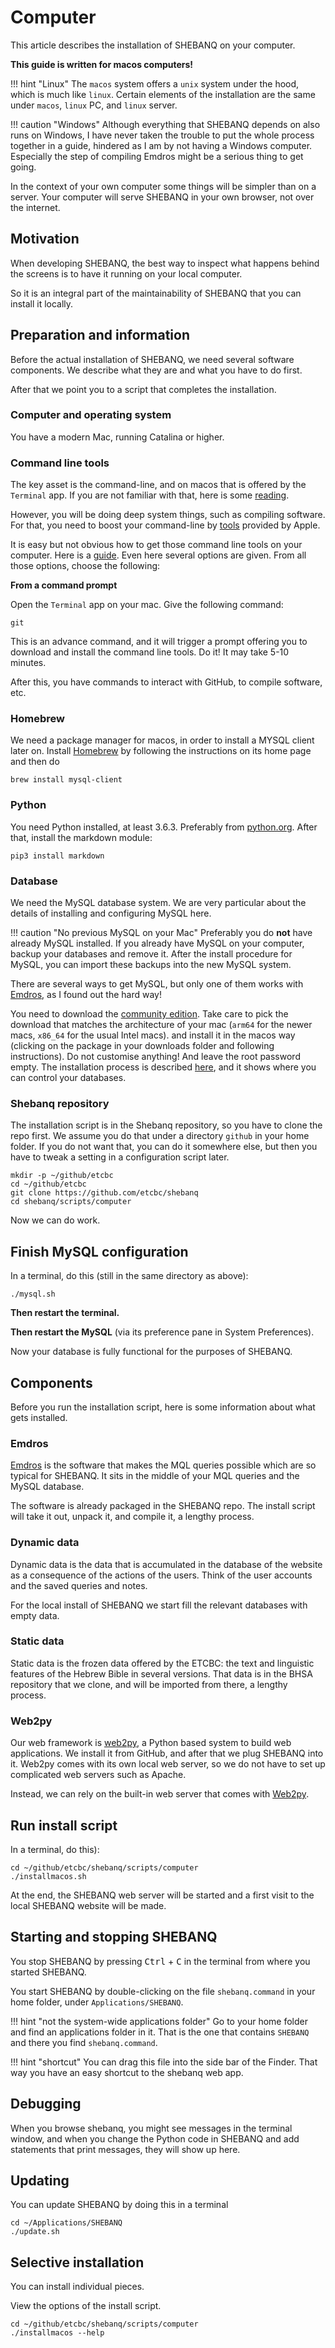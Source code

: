 # Computer

This article describes the installation of SHEBANQ
on your computer.

**This guide is written for macos computers!**

!!! hint "Linux"
    The `macos` system offers a `unix` system under the hood,
    which is much like `linux`.
    Certain elements of the installation are the same under
    `macos`, `linux` PC, and `linux` server.

!!! caution "Windows"
    Although everything that SHEBANQ depends on also runs on Windows,
    I have never taken the trouble to put the whole process
    together in a guide, hindered as I am by not having a 
    Windows computer.
    Especially the step of compiling Emdros might be a serious
    thing to get going.

In the context of your own computer some things will be simpler than on a server.
Your computer will serve SHEBANQ in your own browser, not over the internet.

## Motivation

When developing SHEBANQ, the best way to inspect what happens behind
the screens is to have it running on your local computer.

So it is an integral part of the maintainability of SHEBANQ that
you can install it locally.

## Preparation and information

Before the actual installation of SHEBANQ, we need several software components.
We describe what they are and what you have to do first.

After that we point you to a script that completes the installation.

### Computer and operating system

You have a modern Mac, running Catalina or higher.

### Command line tools

The key asset is the command-line, and on macos that is offered by the
`Terminal` app.
If you are not familiar with that, here is some
[reading]({{appleCmdDoc}}).

However, you will be doing deep system things, such as compiling software.
For that, you need to boost your command-line by
[tools]({{appleCmd}}) provided by Apple.

It is easy but not obvious how to get those command line tools on your computer.
Here is a [guide]({{apleCmdInstall}}).
Even here several options are given. From all those options, choose the following:

**From a command prompt**

Open the `Terminal` app on your mac.
Give the following command:

`git`

This is an advance command, and it will trigger a prompt offering you
to download and install the command line tools. Do it!
It may take 5-10 minutes.

After this, you have commands to interact with GitHub, to compile software, etc.

### Homebrew

We need a package manager for macos, in order to install a MYSQL client later on.
Install [Homebrew]({{homebrew}}) by following the instructions on its home page and
then do

```
brew install mysql-client
```

### Python

You need Python installed, at least 3.6.3.
Preferably from [python.org]({{python}}).
After that, install the markdown module:

```
pip3 install markdown
```

### Database

We need the MySQL database system.
We are very particular about the details of installing and configuring
MySQL here.

!!! caution "No previous MySQL on your Mac"
    Preferably you do **not** have already MySQL installed.
    If you already have MySQL on your computer,
    backup your databases and remove it.
    After the install procedure for MySQL,
    you can import these backups into the new MySQL system.

There are several ways to get MySQL, but only one of them works with
[Emdros]({{emdros}}), as I found out the hard way!

You need to download the [community edition]({{mysql}}).
Take care to pick the download that matches the architecture of your mac
(`arm64` for the newer macs, `x86_64` for the usual Intel macs).
and install it in the macos way (clicking on the package in your
downloads folder and following instructions).
Do not customise anything! And leave the root password empty.
The installation process is described [here]({{mysqlInstall}}),
and it shows where you can control your databases.

### Shebanq repository

The installation script is in the Shebanq repository, so you have to
clone the repo first.
We assume you do that under a directory `github` in your home folder.
If you do not want that, you can do it somewhere else,
but then you have to tweak a setting in a configuration script later.

```
mkdir -p ~/github/etcbc
cd ~/github/etcbc
git clone https://github.com/etcbc/shebanq
cd shebanq/scripts/computer
```

Now we can do work.

## Finish MySQL configuration

In a terminal, do this (still in the same directory as above):

```
./mysql.sh
```

**Then restart the terminal.**

**Then restart the MySQL** (via its preference pane in System Preferences).

Now your database is fully functional for the purposes of SHEBANQ.

## Components

Before you run the installation script, here is some information
about what gets installed.

### Emdros

[Emdros]({{emdros}}) is the software that makes the MQL queries
possible which are so typical for SHEBANQ.
It sits in the middle of your MQL queries and the MySQL database.

The software is already packaged in the SHEBANQ repo.
The install script will take it out, unpack it, and compile it,
a lengthy process.

### Dynamic data

Dynamic data is the data that is accumulated in the database of the website
as a consequence of the actions of the users.
Think of the user accounts and the saved queries and notes.

For the local install of SHEBANQ we start fill the relevant
databases with empty data.

### Static data

Static data is the frozen data offered by the ETCBC: the text and linguistic
features of the Hebrew Bible in several versions.
That data is in the BHSA repository that we clone, and will be imported
from there, a lengthy process.

### Web2py

Our web framework is [web2py]({{web2py}}), a Python based system
to build web applications.
We install it from GitHub, and after that we plug SHEBANQ into it.
Web2py comes with its own local web server, so we do not have to set up 
complicated web servers such as Apache.

Instead, we can rely on the built-in web server that comes with 
[Web2py]({{web2py}}).

## Run install script

In a terminal, do this):

```
cd ~/github/etcbc/shebanq/scripts/computer
./installmacos.sh
```

At the end, the SHEBANQ web server will be started and a first visit to the local
SHEBANQ website will be made.

## Starting and stopping SHEBANQ

You stop SHEBANQ by pressing <kbd>Ctrl</kbd> + <kbd>C</kbd> in the
terminal from where you started SHEBANQ.

You start SHEBANQ by double-clicking on the file `shebanq.command`
in your home folder, under `Applications/SHEBANQ`.

!!! hint "not the system-wide applications folder"
    Go to your home folder and find an applications folder in it.
    That is the one that contains `SHEBANQ` and there you find `shebanq.command`. 

!!! hint "shortcut"
    You can drag this file into the side bar of the Finder.
    That way you have an easy shortcut to the shebanq web app.

## Debugging

When you browse shebanq, you might see messages in the terminal window,
and when you change the Python code in SHEBANQ and add statements that print
messages, they will show up here.

## Updating

You can update SHEBANQ by doing this in a terminal

```
cd ~/Applications/SHEBANQ
./update.sh
```

## Selective installation

You can install individual pieces.

View the options of the install script.

```
cd ~/github/etcbc/shebanq/scripts/computer
./installmacos --help
```
